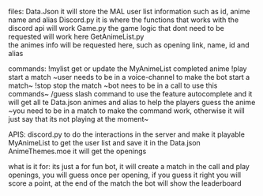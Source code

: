 files:
  Data.Json
    it will store the MAL user list information such as id, anime name and alias
  Discord.py
    it is where the functions that works with the discord api will work
  Game.py
    the game logic that dont need to be requested will work here 
  GetAnimeList.py  
    the animes info will be requested here, such as opening link, name, id and alias

commands:
  !mylist
    get or update the MyAnimeList completed anime
  !play
    start a match ~user needs to be in a voice-channel to make the bot start a match~
  !stop
    stop the match ~bot nees to be in a call to use this commands~
  /guess
    slash command to use the feature autocomplete and it will get all te Data.json animes and alias to help the players guess the anime ~you need to be in a match to make the command work, otherwise it will just say that its not playing at the moment~

APIS:
discord.py
  to do the interactions in the server and make it playable
MyAnimeList
  to get the user list and save it in the Data.json
AnimeThemes.moe
  it will get the openings

what is it for:
its just a for fun bot, it will create a match in the call and play openings, you will guess once per opening, if you guess it right you will score a point, at the end of the match the bot will show the leaderboard

